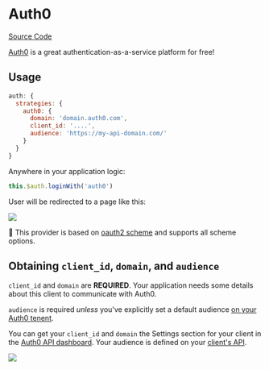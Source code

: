 # Auth0

[Source Code](https://github.com/nuxt-community/auth-module/blob/dev/lib/providers/auth0.js)

[Auth0](https://auth0.com) is a great authentication-as-a-service platform for free!

## Usage

```js
auth: {
  strategies: {
    auth0: {
      domain: 'domain.auth0.com',
      client_id: '....',
      audience: 'https://my-api-domain.com/'
    }
  }
}
```

Anywhere in your application logic:

```js
this.$auth.loginWith('auth0')
```

User will be redirected to a page like this:

<img align="center" src="https://cdn2.auth0.com/docs/media/articles/web/hosted-login.png">


💁 This provider is based on [oauth2 scheme](../schemes/oauth2.md) and supports all scheme options.

## Obtaining `client_id`, `domain`, and `audience`

`client_id` and `domain` are **REQUIRED**. Your application needs some details about this client to communicate with Auth0.

`audience` is required _unless_ you've explicitly set a default audience [on your Auth0 tenent](https://manage.auth0.com/#/tenant).

You can get your `client_id` and `domain` the Settings section for your client in the [Auth0 API dashboard](https://manage.auth0.com/#/applications). Your audience is defined on your [client's API](https://manage.auth0.com/#/apis).

<img align="center" src="https://cdn2.auth0.com/docs/media/articles/dashboard/client_settings.png">

